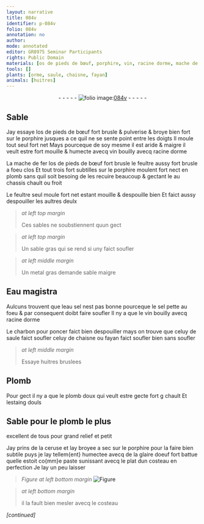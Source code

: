 ```yaml
---
layout: narrative
title: 084v
identifier: p-084v
folio: 084v
annotation: no
author:
mode: annotated
editor: GR8975 Seminar Participants
rights: Public Domain
materials: [os de pieds de bœuf, porphire, vin, racine dorme, mache de fer, feultre, plomb, metal, Eau magistra, eau sel, sel, charbon pour poncer, huitres bruslees, Plomb, plomb doux, estaing douls, ceruse, glaire doeuf]
tools: []
plants: [orme, saule, chaisne, fayan]
animals: [huitres]
---
```


<div class="folio" align="center">- - - - - <a href="http://gallica.bnf.fr/ark:/12148/btv1b10500001g/f174.image" target="_blank"><img src="https://cu-mkp.github.io/2017-workshop-edition/assets/photo-icon.png" alt="folio image: " style="display:inline-block; margin-bottom:-3px;"/>084v</a> - - - - - </div>  
  

## Sable

 
Jay essaye l<span class="m">os de pieds de bœuf</span> fort brusle & pulverise & broye
 bien fort sur le <span class="m">porphire</span> jusques a ce quil ne se sente
 point entre les doigts Il moule tout seul fort net Mays
 pourceque de soy mesme il est aride & maigre il veult estre
 fort mouille & humecte avecq <span class="m">vin</span> bouilly avecq <span class="m">racine d<span class="pa">orme</span></span>
 
La <span class="m">mache de fer</span> l<span class="m">os de pieds de bœuf</span> fort brusle le <span class="m">feultre</span>
 aussy fort brusle a foeu clos Et tout trois fort subtilles
 sur le <span class="m">porphire</span> moulent fort nect en <span class="m">plomb</span> sans quil soit
 besoing de les recuire beaucoup & gectant le au chassis chault
 ou froit
 
Le <span class="m">feultre</span> seul moule fort net estant mouille & despouille
 bien Et faict aussy despouiller les aultres deulx
 
> *at left top margin*
> 
>   Ces sables ne
 soubstiennent
 quun gect
 
> *at left top margin*
> 
>   Un sable
 gras qui se rend
 si uny faict
 soufler
 
> *at left middle margin*
> 
>   Un <span class="m">metal</span> gras
 demande sable
 maigre
 
 
  

## <span class="m">Eau magistra</span>

 
Aulcuns trouvent que l<span class="m">eau sel</span> nest pas bonne pourceque
 le <span class="m">sel</span> pette au foeu & par consequent doibt faire soufler
 Il ny a que le <span class="m">vin</span> bouilly avecq <span class="m">racine d<span class="pa">orme</span></span>
 
Le <span class="m">charbon pour poncer</span> faict bien despouiller mays
 on trouve que celuy de <span class="pa">saule</span> faict soufler celuy de <span class="pa">chaisne</span>
 ou <span class="pa">fayan</span> faict soufler bien sans soufler
 
> *at left middle margin*
> 
>   Essaye <span class="m"><span class="al">huitres</span> bruslees</span>
 
 
  

## <span class="m">Plomb</span>

 
Pour gect il ny a que le <span class="m">plomb doux</span> qui veult estre gecte
 fort g chault Et l<span class="m">estaing douls</span>
 
 
  

## Sable pour le <span class="m">plomb</span> le plus
 excellent de tous pour grand relief
 et petit

 
Jay prins de la <span class="m">ceruse</span> et lay broyee a sec sur le <span class="m">porphire</span>
 pour la faire bien subtile puys je lay tellem{ent} humectee avecq
 de la <span class="m">glaire doeuf</span> fort battue quelle estoit co{mm}e paste sunissant
 avecq le plat dun costeau en perfection Je lay un peu laisser
 
> *Figure*
> *at left bottom margin*
> <a href="" target="_blank"><img src="https://cu-mkp.github.io/GR8975-edition/assets/photo-icon.png" alt="Figure" style="display:inline-block; margin-bottom:-3px;"/></a>
 
> *at left bottom margin*
> 
>   il la fault bien
 mesler avecq le
 costeau
 
*[continued]*
 
